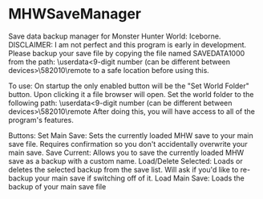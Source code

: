 # MHWSaveManager
Save data backup manager for Monster Hunter World: Iceborne.
DISCLAIMER: I am not perfect and this program is early in development. Please backup your save file by copying the file named SAVEDATA1000 from the path:
<Your Steam Folder>\userdata\<9-digit number (can be different between devices>\582010\remote to a safe location before using this.

To use: On startup the only enabled button will be the "Set World Folder" button. Upon clicking it a file browser will open.
Set the world folder to the following path: <Your Steam Folder>\userdata\<9-digit number (can be different between devices>\582010\remote
After doing this, you will have access to all of the program's features.

Buttons:
Set Main Save: Sets the currently loaded MHW save to your main save file. Requires confirmation so you don't accidentally overwrite your main save.
Save Current: Allows you to save the currently loaded MHW save as a backup with a custom name.
Load/Delete Selected: Loads or deletes the selected backup from the save list. Will ask if you'd like to re-backup your main save if switching off of it.
Load Main Save: Loads the backup of your main save file
